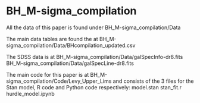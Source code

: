 # BH_M-sigma_compilation

All the data of this paper is found under BH_M-sigma_compilation/Data

The main data tables are found the at BH_M-sigma_compilation/Data/BHcompilation_updated.csv

The SDSS data is at BH_M-sigma_compilation/Data/galSpecInfo-dr8.fits BH_M-sigma_compilation/Data/galSpecLine-dr8.fits

The main code for this paper is at BH_M-sigma_compilation/Code/Levy_Upper_Lims and consists of the 3 files for the Stan model, R code and Python code respectively: model.stan stan_fit.r hurdle_model.ipynb
